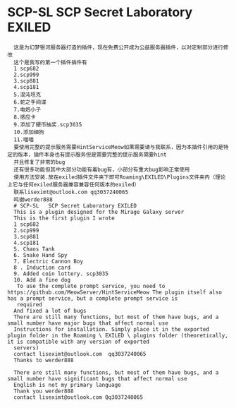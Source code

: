 # SCP-SL  SCP Secret Laboratory EXILED  
      这是为幻梦银河服务器打造的插件，现在免费公开成为公益服务器插件，以对定制部分进行修改
      这个是我写的第一个插件插件有
      1 scp682
      2.scp999
      3.scp881
      4.scp181
      5.混沌坦克
      6.蛇之手间谍
      7.电炮小子
      8.感应卡
      9.添加了硬币抽奖.scp3035
      10.添加细狗
      11.喵喵
      要使用完整的提示服务需要HintServiceMeow如果需要请与我联系，因为本插件引用的是特定的版本，插件本身也有提示服务但是需要完整的提示服务需要hint
      并且修复了非常的bug
      还有很多功能但其中大部分功能有着bug有，小部分有重大bug影响正常使用
      使用方法安装.放在exiled插件文件夹下即可Roaming\EXILED\Plugins文件夹内（理论上它与任何exiled服务器兼容兼容任何版本的exiled）
      联系liseximt@outlook.com qq3037240065
      鸣谢werder888
      # SCP-SL   SCP Secret Laboratory EXILED  
      This is a plugin designed for the Mirage Galaxy server
      This is the first plugin I wrote
      1 scp682
      2.scp999
      3.scp881
      4.scp181
      5. Chaos Tank
      6. Snake Hand Spy
      7. Electric Cannon Boy
      8 . Induction card
      9. Added coin lottery. scp3035
      10. Add a fine dog
       To use the complete prompt service, you need to https://github.com/MeowServer/HintServiceMeow The plugin itself also has a prompt service, but a complete prompt service is 
       required
      And fixed a lot of bugs
      There are still many functions, but most of them have bugs, and a small number have major bugs that affect normal use
      Instructions for installation. Simply place it in the exported plugin folder in the Roaming \ EXILED \ plugins folder (theoretically, it is compatible with any version of exported 
      servers)
      contact liseximt@outlook.com  qq3037240065
      Thanks to werder888
      
      There are still many functions, but most of them have bugs, and a small number have significant bugs that affect normal use
      English is not my primary language
      Thank you werder888
      contact liseximt@outlook.com Qq3037240065
